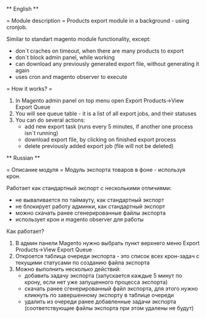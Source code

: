 ** English **

= Module description =
Products export module in a background - using cronjob.

Similar to standart magento module functionality, except:
- don`t craches on timeout, when there are many products to export
- don`t block admin panel, while working
- can download any previously generated export file, without generating it again
- uses cron and magento observer to execute

= How it works? =
1) In Magento admin panel on top menu open Export Products->View Export Queue
2) You will see queue table - it is a list of all export jobs, and their statuses
3) You can do several actions:
   - add new export task (runs every 5 minutes, if another one process isn`t running)
   - download export file, by clicking on finished export process
   - delete previously added export job (file will not be deleted)

** Russian **

= Описание модуля =
Модуль экспорта товаров в фоне - используя крон.

Работает как стандартный экспорт с несколькими отличиями:
- не вываливается по таймауту, как стандартный экспорт
- не блокирует работу админки, как стандартный экспорт
- можно скачать ранее сгенерированные файлы экспорта
- использует крон и magento observer для работы

Как работает?
1) В админ панели Magento нужно выбрать пункт верхнего меню Export Products->View Export Queue
2) Откроется таблица очереди экспорта - это список всех крон-задач с текущими статусами по созданию файла экспорта
3) Можно выполнить несколько действий:
   - добавить задачу экспорта (запускается каждые 5 минут по крону, если нет уже запущенного процесса экспорта)
   - скачать ранее сгенерированный файл экспорта, для этого нужно кликнуть по завершенному экспорту в таблице очереди
   - удалить из очереди ранее добавленные задачи экспорта (соответствующие файлы экспорта при этом удалены не будут)
